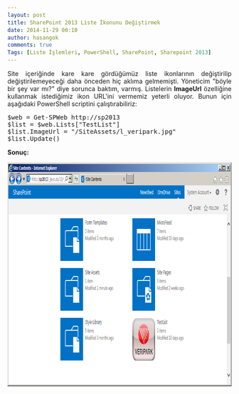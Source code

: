 ```yaml
---
layout: post
title: SharePoint 2013 Liste İkonunu Değiştirmek
date: 2014-11-29 00:10
author: hasangok
comments: true
Tags: [Liste İşlemleri, PowerShell, SharePoint, Sharepoint 2013]
---
```

<p style="text-align: justify;">Site içeriğinde kare kare gördüğümüz liste ikonlarının değiştirilip değiştirilemeyeceği daha önceden hiç aklıma gelmemişti. Yöneticim "böyle bir şey var mı?" diye sorunca baktım, varmış. Listelerin <strong>ImageUrl</strong> özelliğine kullanmak istediğimiz ikon URL'ini vermemiz yeterli oluyor. Bunun için aşağıdaki PowerShell scriptini çalıştırabiliriz:</p>

<pre class="lang:default decode:true ">$web = Get-SPWeb http://sp2013
$list = $web.Lists["TestList"]
$list.ImageUrl = "/SiteAssets/l_veripark.jpg"
$list.Update()</pre>
<strong>Sonuç:</strong>

<img class="alignnone size-full wp-image-783" src="https://raw.githubusercontent.com/hasangok/hasangok.github.io/master/uploads/2014/11/sharepoint-list-custom-icon.png" alt="sharepoint-list-custom-icon" width="949" height="504" />
